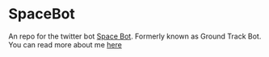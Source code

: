 # SpaceBot
An repo for the twitter bot <a href="https://twitter.com/gndtrkbot" target="_blank">Space Bot</a>. Formerly known as Ground Track Bot. You can read more about me <a href="https://wp.me/p9p1J9-OB" target="_blank">here</a> 
